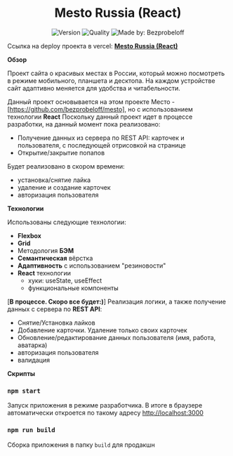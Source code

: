<h1 align="center">Mesto Russia (React)</h1>
<p align="center">
    <img alt="Version" src="https://img.shields.io/github/package-json/v/bezprobeloff/mesto-react" />
    <img alt="Quality" src="https://img.shields.io/badge/status-release-orange.svg" >
    <img alt="Made by: Bezprobeloff" src="https://img.shields.io/badge/made%20by-Bezprobeloff-blue" />
</p>

Ссылка на deploy проекта в vercel: **[Mesto Russia (React)](https://mesto-bezprobeloff.vercel.app/)**


**Обзор**

Проект сайта о красивых местах в России, который можно посмотреть в режиме мобильного, планшета и десктопа.
На каждом устройстве сайт адаптивно меняется для удобства и читабельности.

Данный проект основывается на этом проекте Место - [https://github.com/bezprobeloff/mesto], но с использованием технологии __React__
Поскольку данный проект идет в процессе разработки, на данный момент пока реализовано:

* Получение данных из сервера по REST API:
карточек и пользователя, с последующей отрисовкой на странице
* Открытие/закрытие попапов

Будет реализовано в скором времени:

* установка/снятие лайка
* удаление и создание карточек
* авторизация пользователя

**Технологии**

Использованы следующие технологии:

* __Flexbox__
* __Grid__
* Методология __БЭМ__
* __Семантическая__ вёрстка
* __Адаптивность__ с использованием "резиновости"
* __React__ технологии
  * хуки: useState, useEffect
  * функциональные компоненты

 [__В процессе. Скоро все будет:)__]
 Реализация логики, а также получение данных с сервера по __REST API__:
  * Снятие/Установка лайков
  * Добавление карточки. Удаление только своих карточек
  * Обновление/редактирование данных пользователя (имя, работа, аватарка)
  * авторизация пользователя
  * валидация

**Скрипты**

###  `npm start`
Запуск приложения в режиме разработчика. В итоге в браузере автоматически откроется по такому адресу [http://localhost:3000](http://localhost:3000)

### `npm run build`

Сборка приложения в папку `build` для продакшн
